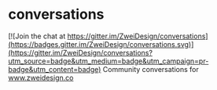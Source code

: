 # conversations

[![Join the chat at https://gitter.im/ZweiDesign/conversations](https://badges.gitter.im/ZweiDesign/conversations.svg)](https://gitter.im/ZweiDesign/conversations?utm_source=badge&utm_medium=badge&utm_campaign=pr-badge&utm_content=badge)
Community conversations for www.zweidesign.co
